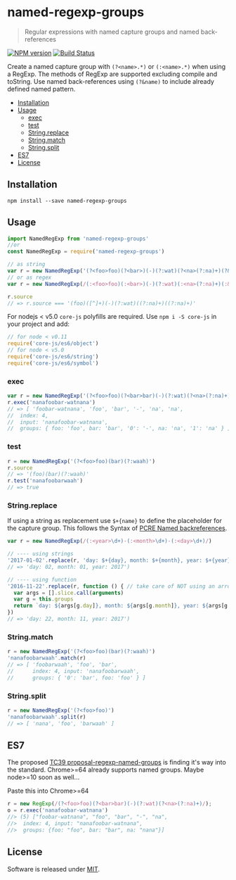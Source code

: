 # named-regexp-groups

> Regular expressions with named capture groups and named back-references

[![NPM version](https://badge.fury.io/js/named-regexp-groups.svg)](https://www.npmjs.com/package/named-regexp-groups)
[![Build Status](https://github.com/commenthol/named-regexp-groups/workflows/CI/badge.svg?branch=master&event=push)](https://github.com/commenthol/named-regexp-groups/actions/workflows/ci.yml?query=branch%3Amaster)

Create a named capture group with `(?<name>.*)` or `(:<name>.*)` when using
a RegExp. The methods of RegExp are supported excluding compile and toString.
Use named back-references using `(?&name)` to include already defined named pattern.

* [Installation](#installation)
* [Usage](#usage)
  * [exec](#exec)
  * [test](#test)
  * [String.replace](#stringreplace)
  * [String.match](#stringmatch)
  * [String.split](#stringsplit)
* [ES7](#es7)
* [License](#license)

## Installation

    npm install --save named-regexp-groups

## Usage

```js
import NamedRegExp from 'named-regexp-groups'
//or
const NamedRegExp = require('named-regexp-groups')

// as string
var r = new NamedRegExp('(?<foo>foo)(?<bar>)(-)(?:wat)(?<na>(?:na)+)(?&na)')
// or as regex
var r = new NamedRegExp(/(:<foo>foo)(:<bar>)(-)(?:wat)(:<na>(?:na)+)(:&na)/)

r.source
// => r.source === '(foo)([^]+)(-)(?:wat)((?:na)+)((?:na)+)'
```

For nodejs < v5.0 `core-js` polyfills are required.
Use `npm i -S core-js` in your project and add:

```js
// for node < v0.11
require('core-js/es6/object')
// for node < v5.0
require('core-js/es6/string')
require('core-js/es6/symbol')
```

### exec

```js
var r = new NamedRegExp('(?<foo>foo)(?<bar>bar)(-)(?:wat)(?<na>(?:na)+)(?&na)')
r.exec('nanafoobar-watnana')
// => [ 'foobar-watnana', 'foo', 'bar', '-', 'na', 'na',
//  index: 4,
//  input: 'nanafoobar-watnana',
//  groups: { foo: 'foo', bar: 'bar', '0': '-', na: 'na', '1': 'na' } ]
```

### test

```js
r = new NamedRegExp('(?<foo>foo)(bar)(?:waah)')
r.source
// => '(foo)(bar)(?:waah)'
r.test('nanafoobarwaah')
// => true
```

### String.replace

If using a string as replacement use `$+{name}` to define the placeholder for the capture group.
This follows the Syntax of [PCRE Named backreferences][].

```js
var r = new NamedRegExp(/(:<year>\d+)-(:<month>\d+)-(:<day>\d+)/)

// ---- using strings
'2017-01-02'.replace(r, 'day: $+{day}, month: $+{month}, year: $+{year}')
// => 'day: 02, month: 01, year: 2017')

// ---- using function
'2016-11-22'.replace(r, function () { // take care of NOT using an arrow function here!
  var args = [].slice.call(arguments)
  var g = this.groups
  return `day: ${args[g.day]}, month: ${args[g.month]}, year: ${args[g.year]}`
})
// => 'day: 22, month: 11, year: 2017')
```

### String.match

```js
r = new NamedRegExp('(?<foo>foo)(bar)(?:waah)')
'nanafoobarwaah'.match(r)
// => [ 'foobarwaah', 'foo', 'bar',
//      index: 4, input: 'nanafoobarwaah',
//      groups: { '0': 'bar', foo: 'foo' } ]
```

### String.split

```js
r = new NamedRegExp('(?<foo>foo)')
'nanafoobarwaah'.split(r)
// => [ 'nana', 'foo', 'barwaah' ]
```

## ES7

The proposed [TC39 proposal-regexp-named-groups](https://github.com/tc39/proposal-regexp-named-groups) is finding it's way into the standard.
Chrome>=64 already supports named groups. Maybe node>=10 soon as well...

Paste this into Chrome>=64

```js
r = new RegExp(/(?<foo>foo)(?<bar>bar)(-)(?:wat)(?<na>(?:na)+)/);
o = r.exec('nanafoobar-watnana')
//> (5) ["foobar-watnana", "foo", "bar", "-", "na",
//>  index: 4, input: "nanafoobar-watnana",
//>  groups: {foo: "foo", bar: "bar", na: "nana"}]
```

## License

Software is released under [MIT][license].

[license]: ./LICENSE
[PCRE Named backreferences]: http://perldoc.perl.org/perlretut.html#Named-backreferences
